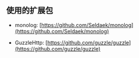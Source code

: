## 使用的扩展包

- monolog: [https://github.com/Seldaek/monolog](https://github.com/Seldaek/monolog)

- GuzzleHttp: [https://github.com/guzzle/guzzle](https://github.com/guzzle/guzzle)
